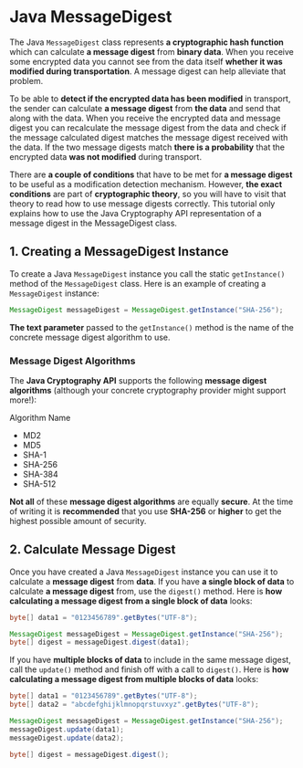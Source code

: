 # Java MessageDigest

The Java `MessageDigest` class represents **a cryptographic hash function** which can calculate **a message digest** from **binary data**. When you receive some encrypted data you cannot see from the data itself **whether it was modified during transportation**. A message digest can help alleviate that problem.

To be able to **detect if the encrypted data has been modified** in transport, the sender can calculate **a message digest** from **the data** and send that along with the data. When you receive the encrypted data and message digest you can recalculate the message digest from the data and check if the message calculated digest matches the message digest received with the data. If the two message digests match **there is a probability** that the encrypted data **was not modified** during transport.

There are **a couple of conditions** that have to be met for **a message digest** to be useful as a modification detection mechanism. However, **the exact conditions** are part of **cryptographic theory**, so you will have to visit that theory to read how to use message digests correctly. This tutorial only explains how to use the Java Cryptography API representation of a message digest in the MessageDigest class.

## 1. Creating a MessageDigest Instance

To create a Java `MessageDigest` instance you call the static `getInstance()` method of the `MessageDigest` class. Here is an example of creating a `MessageDigest` instance:

```java
MessageDigest messageDigest = MessageDigest.getInstance("SHA-256");
```

**The text parameter** passed to the `getInstance()` method is the name of the concrete message digest algorithm to use.

### Message Digest Algorithms

The **Java Cryptography API** supports the following **message digest algorithms** (although your concrete cryptography provider might support more!):

Algorithm Name

- MD2
- MD5
- SHA-1
- SHA-256
- SHA-384
- SHA-512

**Not all** of these **message digest algorithms** are equally **secure**. At the time of writing it is **recommended** that you use **SHA-256** or **higher** to get the highest possible amount of security.


## 2. Calculate Message Digest

Once you have created a Java `MessageDigest` instance you can use it to calculate a **message digest** from **data**. If you have **a single block of data** to calculate **a message digest** from, use the `digest()` method. Here is **how calculating a message digest from a single block of data** looks:

```java
byte[] data1 = "0123456789".getBytes("UTF-8");

MessageDigest messageDigest = MessageDigest.getInstance("SHA-256");
byte[] digest = messageDigest.digest(data1);
```

If you have **multiple blocks of data** to include in the same message digest, call the `update()` method and finish off with a call to `digest()`. Here is **how calculating a message digest from multiple blocks of data** looks:

```java
byte[] data1 = "0123456789".getBytes("UTF-8");
byte[] data2 = "abcdefghijklmnopqrstuvxyz".getBytes("UTF-8");

MessageDigest messageDigest = MessageDigest.getInstance("SHA-256");
messageDigest.update(data1);
messageDigest.update(data2);

byte[] digest = messageDigest.digest();
```
